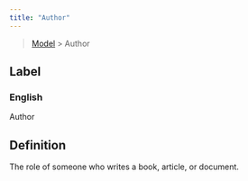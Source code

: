 ```yaml
---
title: "Author"
---
```


> [Model](./../) > Author

## Label

### English
Author


## Definition
The role of someone who writes a book, article, or document. 


    
